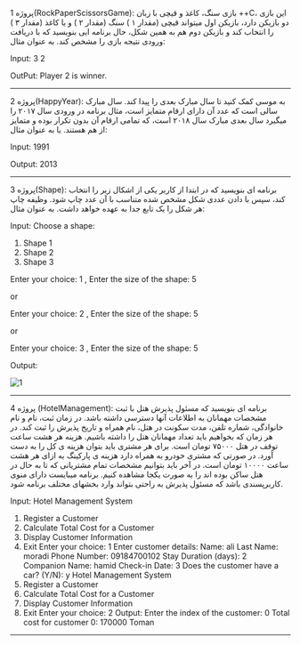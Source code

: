 پروژه 1(RockPaperScissorsGame): بازی سنگ، کاغذ و قیچی با زبان ++C،
این بازی دو بازیکن دارد، بازیکن اول میتواند قیچی (مقدار ۱ ) سنگ (مقدار ۲ ) و
یا کاغذ (مقدار ۳ ) را انتخاب کند و بازیکن دوم هم به همین شکل، حال برنامه ایی بنویسید که با
دریافت ورودی نتیجه بازی را مشخص کند. به عنوان مثال:


Input: 3 
       2

OutPut: Player 2 is winner.

-----------------------------------------------------------------------------


پروژه 2(HappyYear): به موسی کمک کنید تا سال مبارک بعدی را پیدا کند. 
سال مبارک سالی است که عدد آن دارای ارقام متمایز است، مثال برنامه در ورودی سال ۲۰۱۷ را میگیرد سال بعدی مبارک سال ۲۰۱۸
است، که تمامی ارقام آن بدون تکرار بوده و متمایز از هم هستند. یا به عنوان مثال:

Input: 1991

Output: 2013


-----------------------------------------------------------------------------


پروژه 3(Shape): برنامه ای بنویسید که در ابتدا از کاربر یکی از اشکال زیر را انتخاب کند، 
سپس با دادن عددی شکل مشخص شده متناسب با آن عدد چاپ شود.
وظیفه چاپ هر شکل را یک تابع جدا به عهده خواهد داشت. به عنوان مثال:

Input: 
Choose a shape:
1. Shape 1
2. Shape 2
3. Shape 3


Enter your choice: 1 ,
Enter the size of the shape: 5

or

Enter your choice: 2 ,
Enter the size of the shape: 5

or

Enter your choice: 3 ,
Enter the size of the shape: 5

Output:

![1](https://github.com/seyedhamidhosseini/FiveProjectCPlusPlus/assets/84787916/ad25d3![1](https://github.com/seyedhamidhosseini/FiveProjectCPlusPlus/assets/84787916/ad25d3a7-bded-49df-b956-de088dca312c)a7-bded-49df-b956-de088dca312c)


-----------------------------------------------------------------------------

پروژه 4 (HotelManagement): برنامه ای بنویسید که مسئول پذیرش هتل با ثبت مشخصات
مهمانان به اطلاعات آنها دسترسی داشته باشد. در زمان ثبت، نام و نام خانوادگی،
شماره تلفن، مدت سکونت در هتل، نام همراه و تاریخ پذیرش را ثبت کند. در هر زمان
که بخواهیم باید تعداد مهمانان هتل را داشته باشیم. هزینه هر هشت ساعت توقف در
هتل ۷۵۰۰۰ تومان است. برای هر مشتری باید بتوان هزینه ی کل را به دست آورد. در
صورتی که مشتری خودرو به همراه دارد هزینه ی پارکینگ به ازای هر هشت ساعت ۱۰۰۰۰
تومان است. در آخر باید بتوانیم مشخصات تمام مشتریانی که تا به حال در هتل ساکن
بوده اند را به صورت یکجا مشاهده کنیم. برنامه میبایست دارای منوی کاربرپسندی باشد
که مسئول پذیرش به راحتی بتواند وارد بخشهای مختلف برنامه شود.


Input:
Hotel Management System
1. Register a Customer
2. Calculate Total Cost for a Customer
3. Display Customer Information
4. Exit
Enter your choice: 1
Enter customer details:
Name: ali
Last Name: moradi
Phone Number: 09184700102
Stay Duration (days): 2
Companion Name: hamid
Check-in Date: 3
Does the customer have a car? (Y/N): y
Hotel Management System
1. Register a Customer
2. Calculate Total Cost for a Customer
3. Display Customer Information
4. Exit
Enter your choice: 2
Output:
Enter the index of the customer: 0
Total cost for customer 0: 170000 Toman

-----------------------------------------------------------------------------
